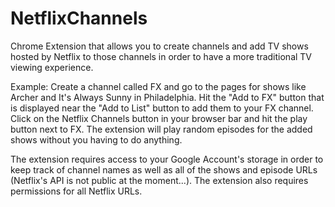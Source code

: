 NetflixChannels
===============
Chrome Extension that allows you to create channels and add TV shows hosted by Netflix to those channels in order to have a more traditional TV viewing experience.

Example:
Create a channel called FX and go to the pages for shows like Archer and It's Always Sunny in Philadelphia.  Hit the "Add to FX" button that is displayed near the "Add to List" button to add them to your FX channel.  Click on the Netflix Channels button in your browser bar and hit the play button next to FX.  The extension will play random episodes for the added shows without you having to do anything.

The extension requires access to your Google Account's storage in order to keep track of channel names as well as all of the shows and episode URLs (Netflix's API is not public at the moment...).  The extension also requires permissions for all Netflix URLs.